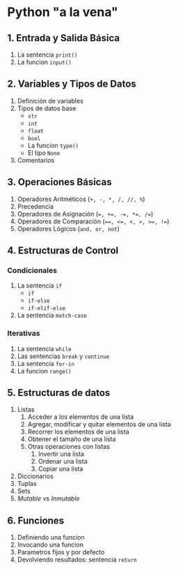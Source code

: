 # Python "a la vena"

## 1. Entrada y Salida Básica
1. La sentencia `print()`
2. La funcion `input()`

## 2. Variables y Tipos de Datos
1. Definición de variables
2. Tipos de datos base
    - `str`
    - `int`
    - `float`
    - `bool`
    - La funcion `type()`
    - El tipo `None`
3. Comentarios

## 3. Operaciones Básicas 
1. Operadores Aritméticos (`+, -, *, /, //, %`)
2. Precedencia
3. Operadores de Asignación (`=, +=, -=, *=, /=`)
4. Operadores de Comparación (`==, <=, <, >, >=, !=`)
5. Operadores Lógicos (`and, or, not`)

## 4. Estructuras de Control
### Condicionales
  1. La sentencia `if`
     - `if`
     - `if-else`
     - `if-elif-else`
  2. La sentencia `match-case`

### Iterativas
  1. La sentencia `while`
  2. Las sentencias `break` y `continue`
  3. La sentencia `for-in`
  4. La funcion `range()`

## 5. Estructuras de datos
1. Listas
   1. Acceder a los elementos de una lista
   2. Agregar, modificar y quitar elementos de una lista
   3. Recorrer los elementos de una lista
   4. Obtener el tamaño de una lista
   5. Otras operaciones con listas
      1. Invertir una lista
      2. Ordenar una lista
      3. Copiar una lista 
2. Diccionarios
3. Tuplas
4. Sets
5. _Mutable_ vs _Inmutable_

## 6. Funciones
1. Definiendo una funcion
2. Invocando una funcion
3. Parametros fijos y por defecto
4. Devolviendo resultados: sentencia `return`